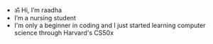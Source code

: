 - ॐ Hi, I’m raadha
-  I’m a nursing student
-  I'm only a beginner in coding and I just started learning computer science through Harvard's CS50x


<!---
raadhapandey/raadhapandey is a ✨ special ✨ repository because its `README.md` (this file) appears on your GitHub profile.
You can click the Preview link to take a look at your changes.
--->
